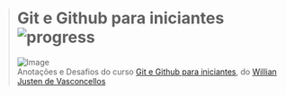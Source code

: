 ># **Git e Github para iniciantes** ![progress](http://progressed.io/bar/90title=completed "progress")
> ![Image](https://udemy-images.udemy.com/course/750x422/849470_788a_2.jpg)  
> Anotações e Desafios do curso [Git e Github para iniciantes](https://www.udemy.com/git-e-github-para-iniciantes/), do [Willian Justen de Vasconcellos](https://www.udemy.com/user/willian-justen-de-vasconcellos/)



